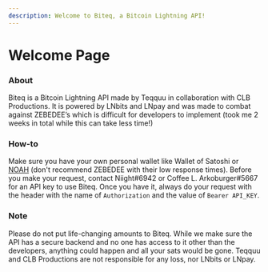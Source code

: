 ```yaml
---
description: Welcome to Biteq, a Bitcoin Lightning API!
---
```


# Welcome Page

### About

Biteq is a Bitcoin Lightning API made by Teqquu in collaboration with CLB Productions. It is powered by LNbits and LNpay and was made to combat against ZEBEDEE’s which is difficult for developers to implement (took me 2 weeks in total while this can take less time!)

### How-to

Make sure you have your own personal wallet like Wallet of Satoshi or [NOAH](https://app.noah.com/?referralCode=josemoranurena) (don't recommend ZEBEDEE with their low response times). Before you make your request, contact Niight#6942 or Coffee L. Arkoburger#5667 for an API key to use Biteq. Once you have it, always do your request with the header with the name of `Authorization` and the value of `Bearer API_KEY`.

### Note

Please do not put life-changing amounts to Biteq. While we make sure the API has a secure backend and no one has access to it other than the developers, anything could happen and all your sats would be gone. Teqquu and CLB Productions are not responsible for any loss, nor LNbits or LNpay.
